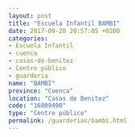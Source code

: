 ```yaml
---
layout: post
title: "Escuela Infantil BAMBI"
date: 2017-09-20 20:57:05 +0200
categories:
- Escuela Infantil
- cuenca
- casas-de-benitez
- Centro público
- guarderia
name: "BAMBI"
province: "Cuenca"
location: "Casas de Benitez"
code: "16009490"
type: "Centro público"
permalink: /guarderias/bambi.html
---
```

